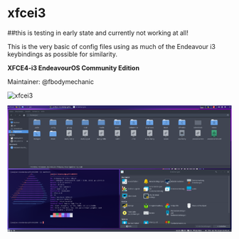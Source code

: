 # xfcei3

##this is testing in early state and currently not working at all!

This is the very basic of config files using as much of the Endeavour i3 keybindings as possible for similarity.

**XFCE4-i3 EndeavourOS Community Edition**

Maintainer: @fbodymechanic


![xfcei3](https://user-images.githubusercontent.com/86021832/146091728-93837f71-6bfc-424a-b12d-8f4f7dad3519.png)

![xfcei3-tiling](https://raw.githubusercontent.com/EndeavourOS-Community-Editions/xfcei3/main/xfcei3-tiling.png)
